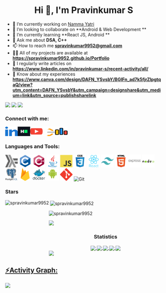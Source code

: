 <h1 align="center">Hi 👋, I'm Pravinkumar S</h1>

- 🔭 I’m currently working on [Namma Yatri](https://github.com/nammayatri/nammayatri)
- 👯 I’m looking to collaborate on **Android & Web Development **
- 🌱 I’m currently learning **React JS, Android **
- 💬 Ask me about **DSA, C++**
- 📫 How to reach me **spravinkumar9952@gmail.com**
- 👨‍💻 All of my projects are available at **https://spravinkumar9952.github.io/Portfolio**
- 📝 I regularly write articles on **https://www.linkedin.com/in/pravinkumar-s/recent-activity/all/**
- 📄 Know about my experiences **https://www.canva.com/design/DAFN_YSvsbY/BGIFn_ad7k5fjrZlpgtqaQ/view?utm_content=DAFN_YSvsbY&utm_campaign=designshare&utm_medium=link&utm_source=publishsharelink**

<div> <a href="https://www.linkedin.com/in/https://www.linkedin.com/in/pravinkumar-s/" target="_blank"><img src="https://img.shields.io/badge/LinkedIn-0077B5?style=for-the-badge&logo=linkedin&logoColor=white" target="_blank"></a>
<a href="https://github.com/spravinkumar9952" target="_blank"><img src="https://img.shields.io/badge/GitHub-100000?style=for-the-badge&logo=github&logoColor=white" target="_blank"></a>
<a href = "mailto:spravinkumar9952@gmail.com"><img src="https://img.shields.io/badge/-Gmail-%23333?style=for-the-badge&logo=gmail&logoColor=white" target="_blank"></a>
</div><h3 align="left">Connect with me:</h3>
<p align="left">
<a href="https://linkedin.com/in/https://www.linkedin.com/in/pravinkumar-s/" target="blank"><img align="center" src="https://raw.githubusercontent.com/teamedwardforever/Readme-Generator/71f25dd8b98329b168142a6b782a107b75eab178/svg/Social/linked-in-alt.svg" alt="https://www.linkedin.com/in/pravinkumar-s/" height="30" width="40" /></a><a href="https://www.hackerrank.com/spravinkumar9952" target="blank"><img align="center" src="https://raw.githubusercontent.com/teamedwardforever/Readme-Generator/71f25dd8b98329b168142a6b782a107b75eab178/svg/Social/hackerrank.svg" alt="spravinkumar9952" height="30" width="40" /></a><a href="https://www.youtube.com/c/Pravinkumar_S" target="blank"><img align="center" src="https://raw.githubusercontent.com/teamedwardforever/Readme-Generator/71f25dd8b98329b168142a6b782a107b75eab178/svg/Social/youtube.svg" alt="Pravinkumar_S" height="30" width="40" /></a><a href="https://www.leetcode.com/spravinkumar9952" target="blank"><img align="center" src="https://raw.githubusercontent.com/teamedwardforever/Readme-Generator/71f25dd8b98329b168142a6b782a107b75eab178/svg/Social/leet-code.svg" alt="spravinkumar9952" height="30" width="40" /></a><a href="https://codeforces.com/profile/spravinkumar9952" target="blank"><img align="center" src="https://raw.githubusercontent.com/teamedwardforever/Readme-Generator/71f25dd8b98329b168142a6b782a107b75eab178/svg/Social/codeforces.svg" alt="spravinkumar9952" height="30" width="40" /></a></p>

<h3 align="left">Languages and Tools:</h3>
<p align="left">
<img src="https://raw.githubusercontent.com/teamedwardforever/Readme-Generator/71f25dd8b98329b168142a6b782a107b75eab178/svg/Skills/Languages/Haskell-Logo.svg" alt="Haskell" width="40" height="40"/>
<img src="https://raw.githubusercontent.com/teamedwardforever/Readme-Generator/71f25dd8b98329b168142a6b782a107b75eab178/svg/Skills/Languages/c-original.svg" alt="C" width="40" height="40"/>
<img src="https://raw.githubusercontent.com/teamedwardforever/Readme-Generator/71f25dd8b98329b168142a6b782a107b75eab178/svg/Skills/Languages/cplusplus-original.svg" alt="CPP" width="40" height="40"/>
<img src="https://raw.githubusercontent.com/teamedwardforever/Readme-Generator/71f25dd8b98329b168142a6b782a107b75eab178/svg/Skills/Languages/java-original.svg" alt="Java" width="40" height="40"/>
<img src="https://raw.githubusercontent.com/teamedwardforever/Readme-Generator/71f25dd8b98329b168142a6b782a107b75eab178/svg/Skills/Languages/javascript-original.svg" alt="Javascript" width="40" height="40"/>
<img src="https://raw.githubusercontent.com/teamedwardforever/Readme-Generator/71f25dd8b98329b168142a6b782a107b75eab178/svg/Skills/Frontend/css3-original-wordmark.svg" alt="Css" width="40" height="40"/>
<img src="https://raw.githubusercontent.com/teamedwardforever/Readme-Generator/71f25dd8b98329b168142a6b782a107b75eab178/svg/Skills/Frontend/react-original-wordmark.svg" alt="React" width="40" height="40"/>
<img src="https://raw.githubusercontent.com/teamedwardforever/Readme-Generator/71f25dd8b98329b168142a6b782a107b75eab178/svg/Skills/Frontend/tailwindcss-icon.svg" alt="Tailwindcss" width="40" height="40"/>
<img src="https://raw.githubusercontent.com/teamedwardforever/Readme-Generator/71f25dd8b98329b168142a6b782a107b75eab178/svg/Skills/Frontend/html5-original-wordmark.svg" alt="HTML" width="40" height="40"/>
<img src="https://raw.githubusercontent.com/teamedwardforever/Readme-Generator/71f25dd8b98329b168142a6b782a107b75eab178/svg/Skills/Backend/express-original-wordmark.svg" alt="Express" width="40" height="40"/>
<img src="https://raw.githubusercontent.com/teamedwardforever/Readme-Generator/71f25dd8b98329b168142a6b782a107b75eab178/svg/Skills/Backend/nodejs-original-wordmark.svg" alt="NodeJs" width="40" height="40"/>
<img src="https://raw.githubusercontent.com/teamedwardforever/Readme-Generator/71f25dd8b98329b168142a6b782a107b75eab178/svg/Skills/Database/postgresql-original-wordmark.svg" alt="Postgresql" width="40" height="40"/>
<img src="https://raw.githubusercontent.com/teamedwardforever/Readme-Generator/71f25dd8b98329b168142a6b782a107b75eab178/svg/Skills/BackendService/firebase-icon.svg" alt="Firebase" width="40" height="40"/>
<img src="https://raw.githubusercontent.com/teamedwardforever/Readme-Generator/71f25dd8b98329b168142a6b782a107b75eab178/svg/Skills/Devops/docker-original-wordmark.svg" alt="Docker" width="40" height="40"/>
<img src="https://raw.githubusercontent.com/teamedwardforever/Readme-Generator/71f25dd8b98329b168142a6b782a107b75eab178/svg/Skills/Mobile/android-original-wordmark.svg" alt="Android" width="40" height="40"/>
<img src="https://raw.githubusercontent.com/teamedwardforever/Readme-Generator/71f25dd8b98329b168142a6b782a107b75eab178/svg/Skills/Other/git-scm-icon.svg" alt="Git" width="40" height="40"/>
<img src="https://upload.wikimedia.org/wikipedia/commons/6/64/PureScript_Logo.png" alt="Git" width="40" height="40"/>
  
</p>

<h3 align="left">Stars</h3>
<img align="left" height="180em" src="https://github-readme-stats.vercel.app/api/top-langs/?username=spravinkumar9952&layout=compact&theme=highcontrast" alt=spravinkumar9952 />

<p>&nbsp;<img align="center" height="180em" src="https://github-readme-stats.vercel.app/api?username=spravinkumar9952&show_icons=true&locale=en&theme=highcontrast" alt="spravinkumar9952" /></p>

<p><img align="center" height="180em" src="https://github-readme-streak-stats.herokuapp.com/?user=spravinkumar9952&theme=highcontrast" alt="spravinkumar9952" /></p>

<img src="https://user-images.githubusercontent.com/73097560/115834477-dbab4500-a447-11eb-908a-139a6edaec5c.gif"><h3 align="center">Statistics</h3>
<div align="center">
<a href="https://github.com/spravinkumar9952">
<img align="center" src="http://github-profile-summary-cards.vercel.app/api/cards/stats?username=spravinkumar9952&theme=github_dark" height="180em" />
<img align="center" src="http://github-profile-summary-cards.vercel.app/api/cards/most-commit-language?username=spravinkumar9952&theme=github_dark" height="180em" />
<img align="center" src="http://github-profile-summary-cards.vercel.app/api/cards/repos-per-language?username=spravinkumar9952&theme=github_dark" height="180em" />
<img align="center" src="http://github-profile-summary-cards.vercel.app/api/cards/productive-time?username=spravinkumar9952&theme=github_dark" height="180em" />
<img align="center" src="http://github-profile-summary-cards.vercel.app/api/cards/profile-details?username=spravinkumar9952&theme=github_dark" height="180em" />
</div>
<img src="https://user-images.githubusercontent.com/73097560/115834477-dbab4500-a447-11eb-908a-139a6edaec5c.gif"><h2 align="left">⚡Activity Graph:</h2>
<img align="center" src="https://github-readme-activity-graph.vercel.app/graph?username=spravinkumar9952&theme=react-dark"/>
